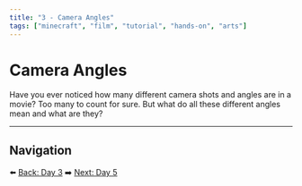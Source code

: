 ```yaml
---
title: "3 - Camera Angles"
tags: ["minecraft", "film", "tutorial", "hands-on", "arts"]
---
```

# Camera Angles

Have you ever noticed how many different camera shots and angles are in a movie? Too many to count for sure. But what do all these different angles mean and what are they?

---

## Navigation

⬅️ [Back: Day 3](/minecraft_movie_course/Day-3/00_story_writing)
➡️ [Next: Day 5](/minecraft_movie_course/Day-5/00_storyboards)
